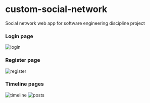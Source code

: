# custom-social-network
Social network web app for software engineering discipline project
### Login page
![login](https://user-images.githubusercontent.com/53539227/101841989-dba84980-3b25-11eb-9bbb-bcfc78e94e52.png)
### Register page
![register](https://user-images.githubusercontent.com/53539227/101841991-dd720d00-3b25-11eb-8083-f5bf81cf5b1b.png)
### Timeline pages
![timeline](https://user-images.githubusercontent.com/53539227/101841994-de0aa380-3b25-11eb-93e3-6a8d19ca5936.png)
![posts](https://user-images.githubusercontent.com/53539227/101841995-df3bd080-3b25-11eb-874e-0f98e785cfc1.png)

